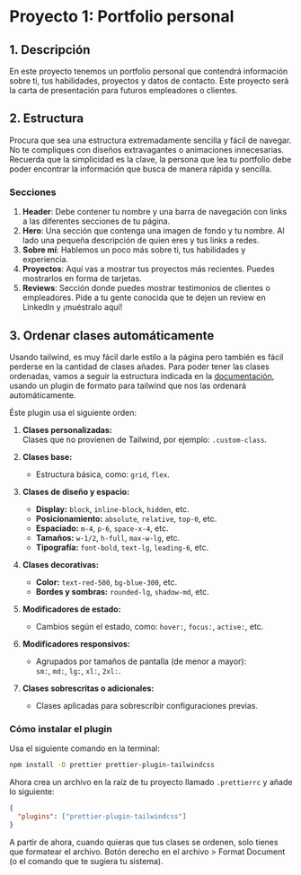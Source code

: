 # Proyecto 1: Portfolio personal
## 1. Descripción
En este proyecto tenemos un portfolio personal que contendrá información sobre ti, tus habilidades, proyectos y datos de contacto.
Este proyecto será la carta de presentación para futuros empleadores o clientes.

## 2. Estructura
Procura que sea una estructura extremadamente sencilla y fácil de navegar. No te compliques con diseños extravagantes o animaciones innecesarias. Recuerda que la simplicidad es la clave, la persona que lea tu portfolio debe poder encontrar la información que busca de manera rápida y sencilla.

### Secciones
1. **Header**: Debe contener tu nombre y una barra de navegación con links a las diferentes secciones de tu página.
2. **Hero**: Una sección que contenga una imagen de fondo y tu nombre. Al lado una pequeña descripción de quien eres y tus links a redes.
3. **Sobre mí**: Hablemos un poco más sobre ti, tus habilidades y experiencia.
4. **Proyectos**: Aquí vas a mostrar tus proyectos más recientes. Puedes mostrarlos en forma de tarjetas.
5. **Reviews**: Sección donde puedes mostrar testimonios de clientes o empleadores. Pide a tu gente conocida que te dejen un review en LinkedIn y ¡muéstralo aquí!

## 3. Ordenar clases automáticamente
Usando tailwind, es muy fácil darle estilo a la página pero también es fácil perderse en la cantidad de clases añades. 
Para poder tener las clases ordenadas, vamos a seguir la estructura indicada en la [documentación](https://tailwindcss.com/blog/automatic-class-sorting-with-prettier#how-classes-are-sorted), usando un plugin de formato para tailwind que nos las ordenará automáticamente.

Éste plugin usa el siguiente orden:
1. **Clases personalizadas:**  
   Clases que no provienen de Tailwind, por ejemplo: `.custom-class`.

2. **Clases base:**  
   - Estructura básica, como: `grid`, `flex`.

3. **Clases de diseño y espacio:**  
   - **Display:** `block`, `inline-block`, `hidden`, etc.  
   - **Posicionamiento:** `absolute`, `relative`, `top-0`, etc.  
   - **Espaciado:** `m-4`, `p-6`, `space-x-4`, etc.  
   - **Tamaños:** `w-1/2`, `h-full`, `max-w-lg`, etc.  
   - **Tipografía:** `font-bold`, `text-lg`, `leading-6`, etc.

4. **Clases decorativas:**  
   - **Color:** `text-red-500`, `bg-blue-300`, etc.  
   - **Bordes y sombras:** `rounded-lg`, `shadow-md`, etc.

5. **Modificadores de estado:**  
   - Cambios según el estado, como: `hover:`, `focus:`, `active:`, etc.

6. **Modificadores responsivos:**  
   - Agrupados por tamaños de pantalla (de menor a mayor):  
     `sm:`, `md:`, `lg:`, `xl:`, `2xl:`.

7. **Clases sobrescritas o adicionales:**  
   - Clases aplicadas para sobrescribir configuraciones previas.

### Cómo instalar el plugin
Usa el siguiente comando en la terminal:
```bash
npm install -D prettier prettier-plugin-tailwindcss
```
Ahora crea un archivo en la raíz de tu proyecto llamado `.prettierrc` y añade lo siguiente:
```json
{
  "plugins": ["prettier-plugin-tailwindcss"]
}
```
A partir de ahora, cuando quieras que tus clases se ordenen, solo tienes que formatear el archivo. Botón derecho en el archivo > Format Document (o el comando que te sugiera tu sistema).


